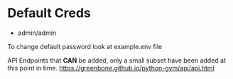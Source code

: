 # Default Creds
- admin/admin

To change default password look at example.env file

API Endpoints that **CAN** be added, only a small subset have been added at this point in time.
https://greenbone.github.io/python-gvm/api/api.html
